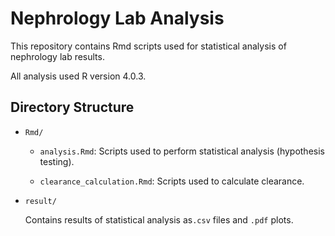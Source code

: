 # Nephrology Lab Analysis

This repository contains Rmd scripts used for statistical analysis of nephrology lab results.

All analysis used R version 4.0.3.

## Directory Structure

* `Rmd/`
    
    * `analysis.Rmd`: Scripts used to perform statistical analysis (hypothesis testing).
    
    * `clearance_calculation.Rmd`: Scripts used to calculate clearance.

* `result/`

    Contains results of statistical analysis as`.csv` files and `.pdf` plots. 
    